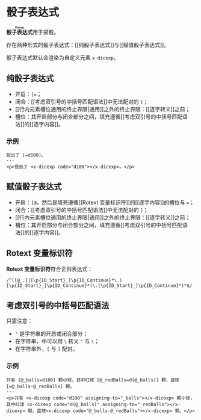 # 骰子表达式

**<ruby>骰子表达式<rt>Dicexp</rt></ruby>**&#x200B;用于掷骰。

存在两种形式的骰子表达式：[[纯骰子表达式]]与[[赋值骰子表达式]]。

骰子表达式默认会渲染为自定义元素 `x-dicexp`。

## 纯骰子表达式

- 开启：`[=`；
- 闭合：[[考虑双引号的中括号匹配语法]]中无法配对的 `]`；
- [[行内元素槽位通用的终止界限|通用]]之外的终止界限：[[逐字转义]]之前；
- 槽位：其开启部分与闭合部分之间，填充遵循[[考虑双引号的中括号匹配语法]]<wbr />
  的[[逐字内容]]。

### 示例

```example
投出了 [=d100]。
···
<p>投出了 <x-dicexp code="d100"></x-dicexp>。</p>
```

## 赋值骰子表达式

- 开启：`[@`，然后是填充遵循[[Rotext 变量标识符]]的[[逐字内容]]的槽位与 `=`；
- 闭合：[[考虑双引号的中括号匹配语法]]中无法配对的 `]`；
- [[行内元素槽位通用的终止界限|通用]]之外的终止界限：[[逐字转义]]之前；
- 槽位：其开启部分与闭合部分之间，填充遵循[[考虑双引号的中括号匹配语法]]<wbr />
  的[[逐字内容]]。

## Rotext 变量标识符

**Rotext 变量标识符**符合正则表达式：

```regexp
/^([@_.]|[\p{ID_Start}_]\p{ID_Continue}*\.)[\p{ID_Start}_]\p{ID_Continue}*(\.[\p{ID_Start}_]\p{ID_Continue}*)*$/
```

## 考虑双引号的中括号匹配语法

只需注意：

- `"` 是字符串的开启或闭合部分；
- 在字符串，中可以用 `\` 转义 `"` 与 `\`；
- 在字符串外，`[` 与 `]` 配对。

### 示例

```example
共有 [@_balls=d100] 颗小球，其中红球 [@_redBalls=d(@_balls)] 颗，蓝球 [=@_balls-@_redBalls] 颗。
···
<p>共有 <x-dicexp code="d100" assigning-to="_balls"></x-dicexp> 颗小球，其中红球 <x-dicexp code="d(@_balls)" assigning-to="_redBalls"></x-dicexp> 颗，蓝球<x-dicexp code="@_balls-@_redBalls"></x-dicexp> 颗。</p>
```
